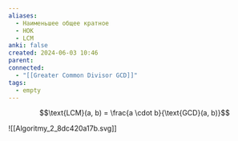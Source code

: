 ```yaml
---
aliases:
  - Наименьшее общее кратное
  - НОК
  - LCM
anki: false
created: 2024-06-03 10:46
parent: 
connected:
  - "[[Greater Common Divisor GCD]]"
tags:
  - empty
---
```



$$\text{LCM}(a, b) = \frac{a \cdot b}{\text{GCD}(a, b)}$$

![[Algoritmy_2_8dc420a17b.svg]]